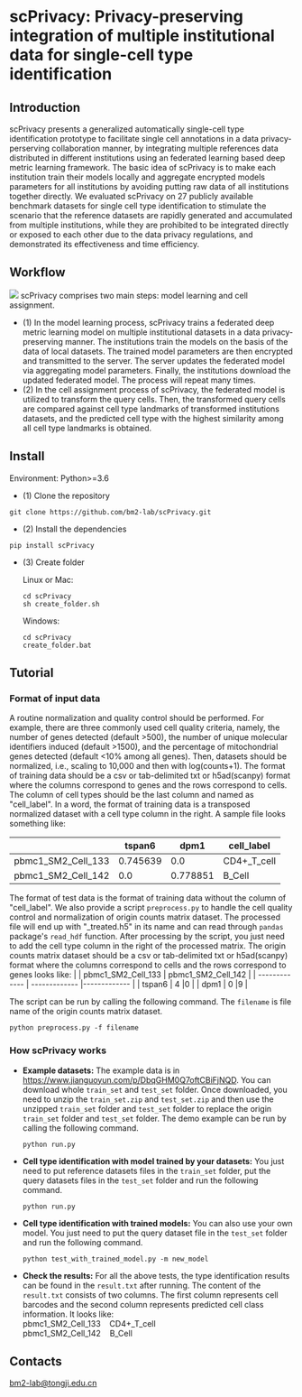 # scPrivacy: Privacy-preserving integration of multiple institutional data for single-cell type identification
## Introduction
scPrivacy presents a generalized automatically single-cell type identification prototype to facilitate single cell annotations in a data privacy-perserving collaboration manner, by integrating multiple references data distributed in different institutions using an federated learning based deep metric learning framework. The basic idea of scPrivacy is to make each institution train their models locally and aggregate encrypted models parameters for all institutions by avoiding putting raw data of all institutions together directly. We evaluated scPrivacy on 27 publicly available benchmark datasets for single cell type identification to stimulate the scenario that the reference datasets are rapidly generated and accumulated from multiple institutions, while they are prohibited to be integrated directly or exposed to each other due to the data privacy regulations, and demonstrated its effectiveness and time efficiency. 
## Workflow
![](https://github.com/bm2-lab/scPrivacy/blob/main/scPrivacy_workflow.png)
scPrivacy comprises two main steps: model learning and cell assignment.
* (1) In the model learning process, scPrivacy trains a federated deep metric learning model on multiple institutional datasets in a data privacy-preserving manner. The institutions train the models on the basis of the data of local datasets. The trained model parameters are then encrypted and transmitted to the server. The server updates the federated model via aggregating model parameters. Finally, the institutions download the updated federated model. The process will repeat many times.
* (2) In the cell assignment process of scPrivacy, the federated model is utilized to transform the query cells. Then, the transformed query cells are compared against cell type landmarks of transformed institutions datasets, and the predicted cell type with the highest similarity among all cell type landmarks is obtained.

## Install
Environment: Python>=3.6
* (1) Clone the repository
```
git clone https://github.com/bm2-lab/scPrivacy.git  
```
* (2) Install the dependencies
```
pip install scPrivacy
```
* (3) Create folder 

   Linux or Mac:
   ```
   cd scPrivacy
   sh create_folder.sh
   ```
   Windows:
   ```
   cd scPrivacy
   create_folder.bat
   ```
## Tutorial
### Format of input data
A routine normalization and quality control should be performed. For example, there are three commonly used cell quality criteria, namely, the number of genes detected (default >500), the number of unique molecular identifiers induced (default >1500), and the percentage of mitochondrial genes detected (default <10% among all genes). Then, datasets should be normalized, i.e., scaling to 10,000 and then with log(counts+1).
The format of training data should be a csv or tab-delimited txt or h5ad(scanpy) format where the columns correspond to genes and the rows correspond to cells. The column of cell types should be the last column and named as "cell_label". In a word, the format of training data is a transposed normalized dataset with a cell type column in the right. A sample file looks something like:

|   | tspan6 | dpm1 | cell_label |
| ------------- | ------------- |------------- | ------------- |
| pbmc1_SM2_Cell_133  | 0.745639  |0.0  |CD4+_T_cell |
| pbmc1_SM2_Cell_142  | 0.0  |0.778851  |B_Cell  |

The format of test data is the format of training data without the column of "cell_label".
We also provide a script `preprocess.py` to handle the cell quality control and normalization of origin counts matrix dataset. The processed file will end up with "\_treated.h5" in its name and can read through `pandas` package's `read_hdf` function. After processing by the script, you just need to add the cell type column in the right of the processed matrix. The origin counts matrix dataset should be a csv or tab-delimited txt or h5ad(scanpy) format where the columns correspond to cells and the rows correspond to genes looks like:
|   | pbmc1_SM2_Cell_133 | pbmc1_SM2_Cell_142 |
| ------------- | ------------- |------------- |
| tspan6  | 4  |0  |
| dpm1  | 0  |9  |

The script can be run by calling the following command. The `filename` is file name of the origin counts matrix dataset.
  ```
  python preprocess.py -f filename
  ```
### How scPrivacy works
* **Example datasets:** The example data is in https://www.jianguoyun.com/p/DbqGHM0Q7oftCBiFjNQD. You can download whole `train_set` and `test_set` folder. Once downloaded, you need to unzip the `train_set.zip` and `test_set.zip` and then use the unzipped `train_set` folder and `test_set` folder to replace the origin `train_set` folder and `test_set` folder. The demo example can be run by calling the following command.
  ```
  python run.py
  ```
* **Cell type identification with model trained by your datasets:** You just need to put reference datasets files in the `train_set` folder, put the query datasets files in the `test_set` folder and run the following command.
  ```
  python run.py
  ```
* **Cell type identification with trained models:** You can also use your own model. You just need to put the query dataset file in the `test_set` folder and run the following command.
  ```
  python test_with_trained_model.py -m new_model
  ```
* **Check the results:** For all the above tests, the type identification results can be found in the `result.txt`  after running. The content of the `result.txt` consists of two columns. The first column represents cell barcodes and the second column represents predicted cell class information. It looks like:<br />
pbmc1_SM2_Cell_133&nbsp;&nbsp;&nbsp;&nbsp;CD4+_T_cell<br />
pbmc1_SM2_Cell_142&nbsp;&nbsp;&nbsp;&nbsp;B_Cell

## Contacts  
bm2-lab@tongji.edu.cn
